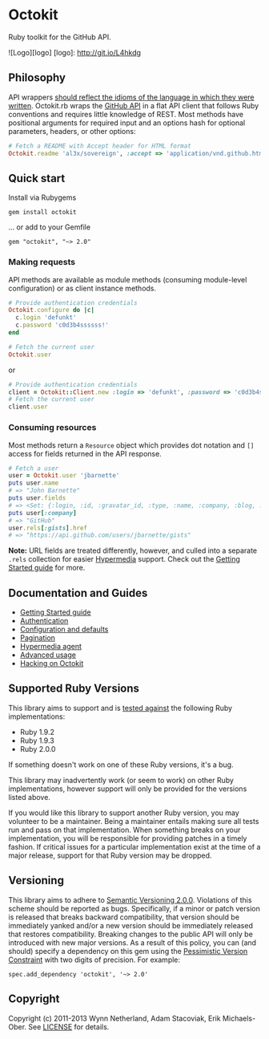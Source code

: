# Octokit

Ruby toolkit for the GitHub API.

![Logo][logo]
[logo]: http://git.io/L4hkdg

## Philosophy

API wrappers [should reflect the idioms of the language in which they were
written][wrappers]. Octokit.rb wraps the [GitHub API][github-api] in a flat API
client that follows Ruby conventions and requires little knowledge of REST.
Most methods have positional arguments for required input and an options hash
for optional parameters, headers, or other options:

```ruby
# Fetch a README with Accept header for HTML format
Octokit.readme 'al3x/sovereign', :accept => 'application/vnd.github.html'
```


[wrappers]: http://wynnnetherland.com/journal/what-makes-a-good-api-wrapper
[github-api]: http://developer.github.com

## Quick start

Install via Rubygems

    gem install octokit

... or add to your Gemfile

    gem "octokit", "~> 2.0"

### Making requests

API methods are available as module methods (consuming module-level
configuration) or as client instance methods.

```ruby
# Provide authentication credentials
Octokit.configure do |c|
  c.login 'defunkt'
  c.password 'c0d3b4ssssss!'
end

# Fetch the current user
Octokit.user
```
or

```ruby
# Provide authentication credentials
client = Octokit::Client.new :login => 'defunkt', :password => 'c0d3b4ssssss!'
# Fetch the current user
client.user
```

### Consuming resources

Most methods return a `Resource` object which provides dot notation and `[]`
access for fields returned in the API response.

```ruby
# Fetch a user
user = Octokit.user 'jbarnette'
puts user.name
# => "John Barnette"
puts user.fields
# => <Set: {:login, :id, :gravatar_id, :type, :name, :company, :blog, :location, :email, :hireable, :bio, :public_repos, :followers, :following, :created_at, :updated_at, :public_gists}>
puts user[:company]
# => "GitHub"
user.rels[:gists].href
# => "https://api.github.com/users/jbarnette/gists"
```

**Note:** URL fields are treated
differently, however, and culled into a separate `.rels` collection for easier
[Hypermedia](docs/hypermedia.md) support. Check out the [Getting Started guide](docs/getting-started.md) for more.


## Documentation and Guides

* [Getting Started guide](docs/getting-started.md)
* [Authentication](docs/authentication.md)
* [Configuration and defaults](docs/configuration.md)
* [Pagination](docs/pagination.md)
* [Hypermedia agent](docs/hypermedia.md)
* [Advanced usage](docs/advanced-usage.md)
* [Hacking on Octokit](docs/hacking-on-octokit.rb)

## Supported Ruby Versions

This library aims to support and is [tested against][travis] the following Ruby
implementations:

* Ruby 1.9.2
* Ruby 1.9.3
* Ruby 2.0.0

If something doesn't work on one of these Ruby versions, it's a bug.

This library may inadvertently work (or seem to work) on other Ruby
implementations, however support will only be provided for the versions listed
above.

If you would like this library to support another Ruby version, you may
volunteer to be a maintainer. Being a maintainer entails making sure all tests
run and pass on that implementation. When something breaks on your
implementation, you will be responsible for providing patches in a timely
fashion. If critical issues for a particular implementation exist at the time
of a major release, support for that Ruby version may be dropped.

[travis]: https://travis-ci.org/octokit/octokit.rb

## Versioning

This library aims to adhere to [Semantic Versioning 2.0.0][semver]. Violations
of this scheme should be reported as bugs. Specifically, if a minor or patch
version is released that breaks backward compatibility, that version should be
immediately yanked and/or a new version should be immediately released that
restores compatibility. Breaking changes to the public API will only be
introduced with new major versions. As a result of this policy, you can (and
should) specify a dependency on this gem using the [Pessimistic Version
Constraint][pvc] with two digits of precision. For example:

    spec.add_dependency 'octokit', '~> 2.0'

[semver]: http://semver.org/
[pvc]: http://docs.rubygems.org/read/chapter/16#page74

## Copyright

Copyright (c) 2011-2013 Wynn Netherland, Adam Stacoviak, Erik Michaels-Ober.
See [LICENSE][] for details.

[license]: LICENSE.md
